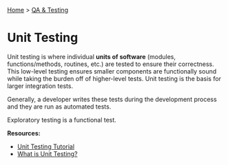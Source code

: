 [Home](../../README.md) > [QA & Testing](./README.md)

# Unit Testing

Unit testing is where individual **units of software** (modules, functions/methods, routines, etc.) are tested to ensure their correctness. This low-level testing ensures smaller components are functionally sound while taking the burden off of higher-level tests. Unit testing is the basis for larger integration tests.

Generally, a developer writes these tests during the development process and they are run as automated tests.

Exploratory testing is a functional test.

**Resources:**
- [Unit Testing Tutorial](https://www.guru99.com/unit-testing-guide.html)
- [What is Unit Testing?](https://youtu.be/3kzHmaeozDI)
